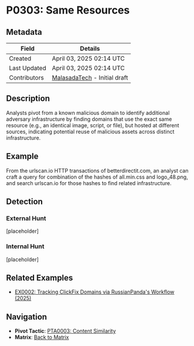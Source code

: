 # P0303: Same Resources

## Metadata
| Field          | Details                                      |
|----------------|----------------------------------------------|
| Created        | April 03, 2025 02:14 UTC                    |
| Last Updated   | April 03, 2025 02:14 UTC                    |
| Contributors   | [MalasadaTech](../contributors.md#malasadatech) - Initial draft |

## Description
Analysts pivot from a known malicious domain to identify additional adversary infrastructure by finding domains that use the exact same resource (e.g., an identical image, script, or file), but hosted at different sources, indicating potential reuse of malicious assets across distinct infrastructure.

## Example
From the urlscan.io HTTP transactions of betterdirectit.com, an analyst can craft a query for combination of the hashes of all.min.css and logo_48.png, and search urlscan.io for those hashes to find related infrastructure.

## Detection

### External Hunt
[placeholder]

### Internal Hunt
[placeholder]

## Related Examples
- [EX0002: Tracking ClickFix Domains via RussianPanda's Workflow (2025)](../examples/EX0002.md)

## Navigation
- **Pivot Tactic**: [PTA0003: Content Similarity](../pivot-tactics/PTA0003/main.md)
- **Matrix**: [Back to Matrix](../matrix.md)